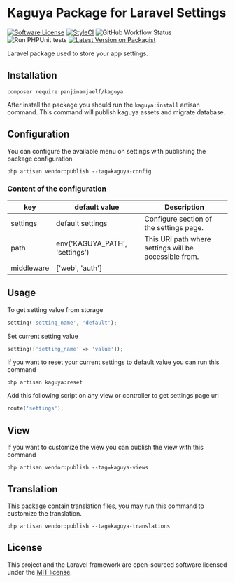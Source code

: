 # Kaguya Package for Laravel Settings

[![Software License](https://img.shields.io/github/license/PanjiNamjaElf/kaguya?style=flat-square)](LICENSE.md)
[![StyleCI](https://styleci.io/repos/270025326/shield?branch=master)](https://styleci.io/repos/270025326)
![GitHub Workflow Status](https://img.shields.io/github/workflow/status/panjinamjaelf/kaguya/Run%20PHPUnit%20tests?label=tests&style=flat-square)
![Run PHPUnit tests](https://github.com/panjinamjaelf/kaguya/workflows/Run%20PHPUnit%20tests/badge.svg)
[![Latest Version on Packagist](https://img.shields.io/packagist/v/panjinamjaelf/kaguya.svg?style=flat-square)](https://packagist.org/packages/panjinamjaelf/kaguya)

Laravel package used to store your app settings.

## Installation

```shell script
composer require panjinamjaelf/kaguya
```

After install the package you should run the `kaguya:install` artisan command. This command will publish kaguya assets and migrate database.

## Configuration

You can configure the available menu on settings with publishing the package configuration

```shell script
php artisan vendor:publish --tag=kaguya-config
```

### Content of the configuration

| key          | default value                 | Description                                 |
| ------------ | ----------------------------- | -------------------------------------------|
| settings | default settings | Configure section of the settings page. |
| path | env('KAGUYA_PATH', 'settings') | This URI path where settings will be accessible from.|
| middleware | ['web', 'auth'] |

## Usage
To get setting value from storage

```php
setting('setting_name', 'default');
``` 

Set current setting value
```php
setting(['setting_name' => 'value']);
```

If you want to reset your current settings to default value you can run this command

```shell script
php artisan kaguya:reset
```

Add this following script on any view or controller to get settings page url
```php
route('settings');
```

## View

If you want to customize the view you can publish the view with this command
```shell script
php artisan vendor:publish --tag=kaguya-views
```

## Translation

This package contain translation files, you may run this command to customize the translation.

```shell script
php artisan vendor:publish --tag=kaguya-translations
```

## License

This project and the Laravel framework are open-sourced software licensed under the [MIT license](http://opensource.org/licenses/MIT).

